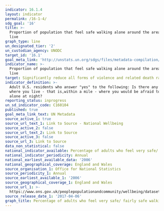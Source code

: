 ```yaml
---
indicator: 16.1.4
layout: indicator
permalink: /16-1-4/
sdg_goal: '16'
title: >-
  Proportion of population that feel safe walking alone around the area they
  live
graph_type: line
un_designated_tier: '2'
un_custodian_agency: UNODC
target_id: '16.1'
goal_meta_link: 'http://unstats.un.org/sdgs/files/metadata-compilation/Metadata-Goal-16.pdf'
indicator_name: >-
  Proportion of population that feel safe walking alone around the area they
  live
target: Significantly reduce all forms of violence and related death rates everywhere
indicator_definition: >-
  Adult U.S. residents who answer "yes" to the following: Is there any area near
  where you live - that is,within a mile - where you would be afraid to walk
  alone at night?
reporting_status: inprogress
un_sd_indicator_code: C160104
published: true
goal_meta_link_text: UN Metadata
source_active_1: true
source_url_text_1: Link to Source - National Wellbeing
source_active_2: false
source_url_text_2: Link to Source
source_active_3: false
source_url_3: Link to Source
data_non_statistical: false
national_indicator_available: Percentage of adults who feel very safe/ fairly safe walking alone after dark
national_indicator_periodicity: Annual
national_earliest_available_data: '2006'
national_geographical_coverage: England and Wales
source_organisation_1: Office for National Statistics
source_periodicity_1: Annual
source_earliest_available_1: '2006'
source_geographical_coverage_1: England and Wales
source_url_1: >-
  https://www.ons.gov.uk/peoplepopulationandcommunity/wellbeing/datasets/measuringnationalwellbeingdomainsandmeasures
source_release_date_1: '2017-04-06'
graph_title: Percentage of adults who feel very safe/ fairly safe walking alone after dark
---
```

